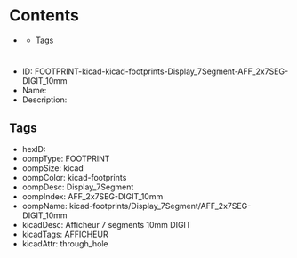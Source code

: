 



Contents
========

* [](#)
	* [Tags](#tags)

# 

- ID: FOOTPRINT-kicad-kicad-footprints-Display_7Segment-AFF_2x7SEG-DIGIT_10mm
- Name: 
- Description: 

## Tags

- hexID: 
- oompType: FOOTPRINT
- oompSize: kicad
- oompColor: kicad-footprints
- oompDesc: Display_7Segment
- oompIndex: AFF_2x7SEG-DIGIT_10mm
- oompName: kicad-footprints/Display_7Segment/AFF_2x7SEG-DIGIT_10mm
- kicadDesc: Afficheur 7 segments 10mm DIGIT
- kicadTags: AFFICHEUR
- kicadAttr: through_hole
